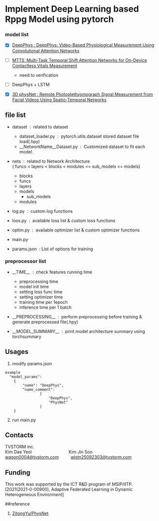 # Implement Deep Learning based Rppg Model using pytorch

### model list
- [x] [DeepPhys : DeepPhys: Video-Based Physiological Measurement Using Convolutional Attention Networks](https://arxiv.org/abs/1805.07888)
- [ ] [MTTS  :Multi-Task Temporal Shift Attention Networks for
On-Device Contactless Vitals Measurement](https://papers.nips.cc/paper/2020/file/e1228be46de6a0234ac22ded31417bc7-Paper.pdf)
  + need to verification
- [ ] DeepPhys + LSTM
- [x] [3D physNet :  Remote Photoplethysmograph Signal Measurement from Facial Videos Using Spatio-Temporal Networks](https://arxiv.org/abs/1905.02419)


## file list

- dataset&nbsp; :&nbsp; related to dataset
  + dataset_loader.py&nbsp; :&nbsp; pytorch.utils.dataset stored dataset file load(.hpy)
  + __NetworkName__Dataset.py&nbsp; :&nbsp; Customized dataset to fit each model.
  

- nets&nbsp; :&nbsp; related to Network Architecture
  <br/>(&nbsp;funcs&nbsp;<&nbsp;layers&nbsp;<&nbsp;blocks&nbsp;<&nbsp;modules&nbsp;<=&nbsp;sub_models&nbsp;<=&nbsp;models)
  + blocks
  + funcs
  + layers
  + models
    + sub_models
  + modules
  

- log.py&nbsp; :&nbsp; custom log functions
- loss.py &nbsp;:&nbsp; available loss list & custom loss functions
- optim.py &nbsp;:&nbsp; available optimizer list & custom optimizer functions
- main.py
- params.json &nbsp;:&nbsp;List of options for training


### preprocessor list
- \_\_TIME__ &nbsp;:&nbsp; check features running time
  + preprocessing time
  + model init time
  + setting loss func time
  + setting optimizer time
  + training time per 1epoch
  + inference time per 1 batch 
  

- \_\_PREPROCESSING__&nbsp; :&nbsp; perform preprocessing before training & generate preprocessed file(.hpy)

- \_\_MODEL_SUMMARY__&nbsp; :&nbsp; print model architecture summary using torchsummary

## Usages
1. modify params.json
~~~
example
  "model_params":
    {
        "name": "DeepPhys",
        "name_comment":
                [
                    "DeepPhys",
                    "PhysNet"
                ]
    }
~~~ 
2. run main.py

## Contacts
TVSTORM inc.\
Kim Dae Yeol &nbsp;&nbsp;&nbsp;&nbsp;&nbsp;&nbsp;&nbsp;&nbsp;&nbsp;&nbsp;&nbsp;&nbsp;&nbsp;&nbsp;&nbsp;&nbsp;&nbsp;&nbsp;&nbsp;&nbsp;&nbsp;&nbsp;&nbsp;&nbsp;&nbsp;&nbsp;&nbsp;&nbsp;&nbsp;&nbsp;Kim Jin Soo\
wagon0004@tvstorm.com &nbsp;&nbsp;&nbsp;&nbsp;&nbsp;&nbsp;&nbsp;&nbsp;&nbsp;wlstn25092303@tvstorm.com

## Funding
 This work was supported by the ICT R&D program of MSIP/IITP. [2021(2021-0-00900), Adaptive Federated Learning in Dynamic Heterogeneous Environment]

##reference
1. [ZitongYu/PhysNet](https://github.com/ZitongYu/PhysNet)
